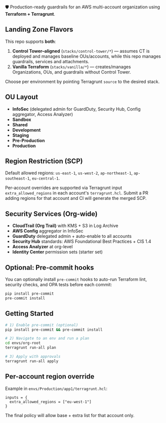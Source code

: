 🛡️ Production-ready guardrails for an AWS multi-account organization using **Terraform + Terragrunt**.

## Landing Zone Flavors

This repo supports **both**:
1) **Control Tower–aligned** (`stacks/control-tower/*`) — assumes CT is deployed and manages baseline OUs/accounts, while this repo manages guardrails, services and attachments.
2) **Vanilla Terraform** (`stacks/vanilla/*`) — creates/manages Organizations, OUs, and guardrails without Control Tower.

Choose per environment by pointing Terragrunt `source` to the desired stack.

## OU Layout

- **InfoSec** (delegated admin for GuardDuty, Security Hub, Config aggregator, Access Analyzer)
- **Sandbox**
- **Shared**
- **Development**
- **Staging**
- **Pre-Production**
- **Production**

## Region Restriction (SCP)

Default allowed regions: `us-east-1`, `us-west-2`, `ap-northeast-1`, `ap-southeast-1`, `eu-central-1`.

Per-account overrides are supported via Terragrunt input `extra_allowed_regions` in each account's `terragrunt.hcl`. Submit a PR adding regions for that account and CI will generate the merged SCP.

## Security Services (Org-wide)

- **CloudTrail (Org Trail)** with KMS + S3 in Log Archive
- **AWS Config** aggregator in InfoSec
- **GuardDuty** delegated admin + auto-enable to all accounts
- **Security Hub** standards: AWS Foundational Best Practices + CIS 1.4
- **Access Analyzer** at org-level
- **Identity Center** permission sets (starter set)

## Optional: Pre-commit hooks

You can optionally install `pre-commit` hooks to auto-run Terraform lint, security checks, and OPA tests before each commit:

```bash
pip install pre-commit
pre-commit install
```

## Getting Started

```bash
# 1) Enable pre-commit (optional)
pip install pre-commit && pre-commit install

# 2) Navigate to an env and run a plan
cd envs/org-root
terragrunt run-all plan

# 3) Apply with approvals
terragrunt run-all apply
```

## Per-account region override

Example in `envs/Production/app1/terragrunt.hcl`:
```hcl
inputs = {
  extra_allowed_regions = ["eu-west-1"]
}
```
The final policy will allow base + extra list for that account only.
